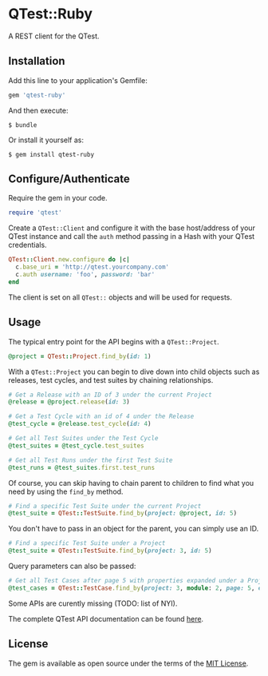 # QTest::Ruby

A REST client for the QTest.

## Installation

Add this line to your application's Gemfile:

```ruby
gem 'qtest-ruby'
```

And then execute:

    $ bundle

Or install it yourself as:

    $ gem install qtest-ruby

## Configure/Authenticate

Require the gem in your code.

```ruby
require 'qtest'
```

Create a `QTest::Client` and configure it with the base host/address of your
QTest instance and call the `auth` method passing in a Hash with your QTest
credentials.

```ruby
QTest::Client.new.configure do |c|
  c.base_uri = 'http://qtest.yourcompany.com'
  c.auth username: 'foo', password: 'bar'
end
```

The client is set on all `QTest::` objects and will be used for requests.

## Usage

The typical entry point for the API begins with a `QTest::Project`.

```ruby
@project = QTest::Project.find_by(id: 1)
```

With a `QTest::Project` you can begin to dive down into child objects such as
releases, test cycles, and test suites by chaining relationships.

```ruby
# Get a Release with an ID of 3 under the current Project
@release = @project.release(id: 3)

# Get a Test Cycle with an id of 4 under the Release
@test_cycle = @release.test_cycle(id: 4)

# Get all Test Suites under the Test Cycle
@test_suites = @test_cycle.test_suites

# Get all Test Runs under the first Test Suite
@test_runs = @test_suites.first.test_runs
```

Of course, you can skip having to chain parent to children to find what you need by using the `find_by` method.

```ruby
# Find a specific Test Suite under the current Project
@test_suite = QTest::TestSuite.find_by(project: @project, id: 5)
```

You don't have to pass in an object for the parent, you can simply use an ID.

```ruby
# Find a specific Test Suite under a Project
@test_suite = QTest::TestSuite.find_by(project: 3, id: 5)
```

Query parameters can also be passed:

```ruby
# Get all Test Cases after page 5 with properties expanded under a Project Module
@test_cases = QTest::TestCase.find_by(project: 3, module: 2, page: 5, expand_properties: true)
```

Some APIs are curently missing (TODO: list of NYI).

The complete QTest API documentation can be found [here](https://support.qasymphony.com/hc/en-us/sections/200394159-APIs-SDKs).

## License

The gem is available as open source under the terms of the [MIT License](http://opensource.org/licenses/MIT).
